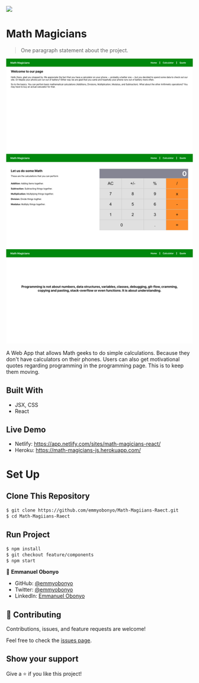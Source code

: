 ![](https://img.shields.io/badge/Microverse-blueviolet)

# Math Magicians

> One paragraph statement about the project.

![Home Page](./public/home.png)
![Calculator Page](./public/calculator.png)
![Quotes Page](./public/quote.png)

A Web App that allows Math geeks to do simple calculations. Because they don't have calculators on their phones.
Users can also get motivational quotes regarding programming in the programming page. This is to keep them moving.

## Built With

- JSX, CSS
- React

## Live Demo

- Netlify: https://app.netlify.com/sites/math-magicians-react/
- Heroku: https://math-magicians-js.herokuapp.com/



# Set Up
## Clone This Repository
```
$ git clone https://github.com/emmyobonyo/Math-Magiians-Raect.git
$ cd Math-Magiians-Raect
```

## Run Project
```
$ npm install
$ git checkout feature/components
$ npm start
```

👤 **Emmanuel Obonyo**

- GitHub: [@emmyobonyo](https://github.com/emmyobonyo)
- Twitter: [@emmyobonyo](https://twitter.com/emmyobonyo)
- LinkedIn: [Emmanuel Obonyo](https://www.linkedin.com/in/emmanuel-obonyo-3728a2200/)
## 🤝 Contributing

Contributions, issues, and feature requests are welcome!

Feel free to check the [issues page](https://github.com/emmyobonyo/Math-Magiians-Raect/issues).

## Show your support

Give a ⭐️ if you like this project!
